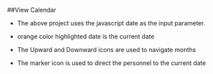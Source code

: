 ##View Calendar

- The above project uses the javascript date as the input parameter.

- orange color highlighted date is the current date

- The Upward and Downward icons are used to navigate months

- The marker icon is used to direct the personnel to the current date 